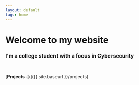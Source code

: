 ```yaml
---
layout: default
tags: home
---
```


# Welcome to my website

### I'm a college student with a focus in Cybersecurity

<br>

[**Projects →**]({{ site.baseurl }}/projects)
